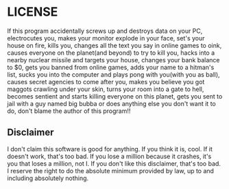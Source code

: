 # LICENSE

If this program accidentally screws up and destroys data on your PC, electrocutes you, makes your monitor explode in your face, set's your house on fire, kills you, changes all the text you say in online games to oink, causes everyone on the planet(and beyond) to try to kill you, hacks into a nearby nuclear missile and targets your house, changes your bank balance to $0, gets you banned from online games, adds your name to a hitman's list, sucks you into the computer and plays pong with you(with you as ball), causes secret agencies to come after you, makes you believe you got maggots crawling under your skin, turns your room into a gate to hell, becomes sentient and starts killing everyone on this planet, gets you sent to jail with a guy named big bubba or does anything else you don't want it to do, don't blame the author of this program!!



## Disclaimer
I don't claim this software is good for anything. If you think it is, cool. If it doesn't work, that's too bad.
If you lose a million because it crashes, it's you that loses a million, not I. If you don't like this disclaimer, that's too bad.
I reserve the right to do the absolute minimum provided by law, up to and including absolutely nothing.

